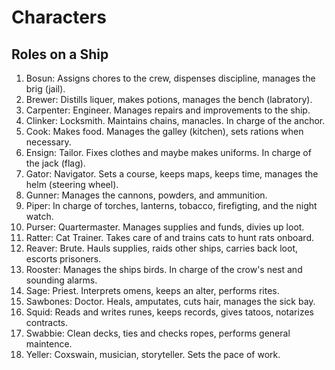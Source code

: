# Characters

## Roles on a Ship
1. Bosun: Assigns chores to the crew, dispenses discipline, manages the brig (jail). 
2. Brewer: Distills liquer, makes potions, manages the bench (labratory).
3. Carpenter: Engineer. Manages repairs and improvements to the ship.
4. Clinker: Locksmith. Maintains chains, manacles. In charge of the anchor.
5. Cook: Makes food. Manages the galley (kitchen), sets rations when necessary. 
6. Ensign: Tailor. Fixes clothes and maybe makes uniforms. In charge of the jack (flag).
7. Gator: Navigator. Sets a course, keeps maps, keeps time, manages the helm (steering wheel).
8. Gunner: Manages the cannons, powders, and ammunition.
9. Piper: In charge of torches, lanterns, tobacco, firefigting, and the night watch.
10. Purser: Quartermaster. Manages supplies and funds, divies up loot.
11. Ratter: Cat Trainer. Takes care of and trains cats to hunt rats onboard.
12. Reaver: Brute. Hauls supplies, raids other ships, carries back loot, escorts prisoners.
13. Rooster: Manages the ships birds. In charge of the crow's nest and sounding alarms.
14. Sage: Priest. Interprets omens, keeps an alter, performs rites.
15. Sawbones: Doctor. Heals, amputates, cuts hair, manages the sick bay.
16. Squid: Reads and writes runes, keeps records, gives tatoos, notarizes contracts.
17. Swabbie: Clean decks, ties and checks ropes, performs general maintence.
18. Yeller: Coxswain, musician, storyteller. Sets the pace of work.




